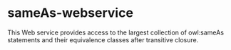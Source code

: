 # sameAs-webservice
This Web service provides access to the largest collection of owl:sameAs statements and their equivalence classes after transitive closure.
